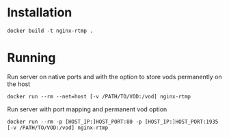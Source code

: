 # Installation
```
docker build -t nginx-rtmp .
```
# Running
Run server on native ports and with the option to store vods permanently on the host
```
docker run --rm --net=host [-v /PATH/TO/VOD:/vod] nginx-rtmp
```
Run server with port mapping and permanent vod option
```
docker run --rm -p [HOST_IP:]HOST_PORT:80 -p [HOST_IP:]HOST_PORT:1935 [-v /PATH/TO/VOD:/vod] nginx-rtmp
```